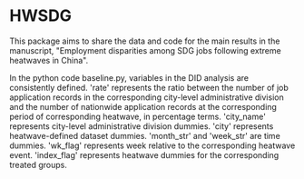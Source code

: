 # HWSDG

This package aims to share the data and code for the main results in the manuscript, "Employment disparities among SDG jobs following extreme heatwaves in China".


In the python code baseline.py, variables in the DID analysis are consistently defined.
'rate' represents the ratio between the number of job application records in the corresponding city-level administrative division and the number of nationwide application records at the corresponding period of corresponding heatwave, in percentage terms.
'city_name' represents city-level administrative division dummies.
'city' represents heatwave-defined dataset dummies.
'month_str' and 'week_str' are time dummies.
'wk_flag' represents week relative to the corresponding heatwave event.
'index_flag' represents heatwave dummies for the corresponding treated groups.
